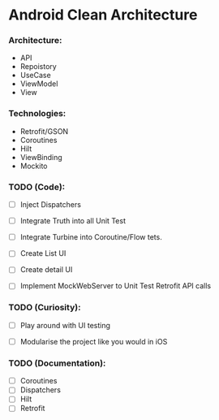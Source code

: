 # Android Clean Architecture

### Architecture:
- API
- Repoistory
- UseCase
- ViewModel
- View

### Technologies:
- Retrofit/GSON
- Coroutines
- Hilt
- ViewBinding
- Mockito


### TODO (Code):
- [ ] Inject Dispatchers
- [ ] Integrate Truth into all Unit Test
- [ ] Integrate Turbine into Coroutine/Flow tets.
- [ ] Create List UI
- [ ] Create detail UI
- [ ] Implement MockWebServer to Unit Test Retrofit API calls


### TODO (Curiosity):
- [ ] Play around with UI testing
- [ ] Modularise the project like you would in iOS


### TODO (Documentation):
- [ ] Coroutines
- [ ] Dispatchers
- [ ] Hilt
- [ ] Retrofit
